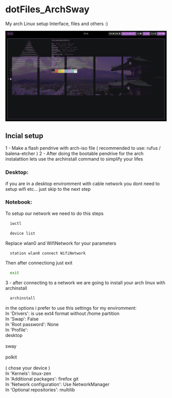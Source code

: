# dotFiles_ArchSway

My arch Linux setup Interface, files and others :)

<img src="./imgs/screenshot-2023-05-29-033143.png">

## Incial setup

1 - Make a flash pendrive with arch-iso file ( recommended to use: rufus / balena-etcher )
2 - After doing the bootable pendrive for the arch instalattion lets use the archinstall command to simplify your lifes

### Desktop:

if you are in a desktop enviromment with cable network you dont need to setup wifi etc... just skip to the next step

### Notebook:

To setup our network we need to do this steps

```bash
  iwctl 
```

```bash
  device list
```

Replace wlan0 and WifiNetwork for your parameters

```bash
  station wlan0 connect WifiNetwork
```
Then after connectiong just exit

```bash
  exit
```

3 - after connecting to a network we are going to install your arch linux with archinstall

```bash
  archinstall
```

in the options i prefer to use this settings for my enviromment:
<br>
In 'Drivers': is use ext4 format without /home partition
<br>
In 'Swap': False
<br>
In 'Root password': None
<br>
In 'Profile':
<br>
  desktop
<br>  
  sway
<br>  
  polkit
<br>  
  ( chose your device )
<br>
In 'Kernels': linux-zen
<br>
In 'Additional packages': firefox git
<br>
In 'Network configuration': Use NetworkManager
<br>
In 'Optional repositories': multilib
